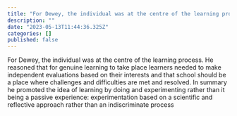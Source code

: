 ```yaml
---
title: "For Dewey, the individual was at the centre of the learning process."
description: ""
date: "2023-05-13T11:44:36.325Z"
categories: []
published: false
---
```


For Dewey, the individual was at the centre of the learning process. He reasoned that for genuine learning to take place learners needed to make independent evaluations based on their interests and that school should be a place where challenges and difficulties are met and resolved. In summary he promoted the idea of learning by doing and experimenting rather than it being a passive experience: experimentation based on a scientific and reflective approach rather than an indiscriminate process

